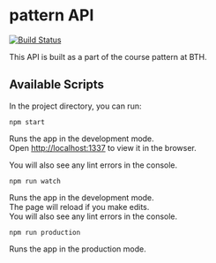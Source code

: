 # pattern API
[![Build Status](https://app.travis-ci.com/wadholm/pattern-backend.svg?branch=main)](https://app.travis-ci.com/wadholm/pattern-backend)


This API is built as a part of the course pattern at BTH.

## Available Scripts

In the project directory, you can run:

```
npm start
```

Runs the app in the development mode.  
Open [http://localhost:1337](http://localhost:1337) to view it in the browser.

You will also see any lint errors in the console.

```
npm run watch
```

Runs the app in the development mode.  
The page will reload if you make edits.  
You will also see any lint errors in the console.

```
npm run production
```

Runs the app in the production mode.  